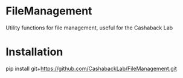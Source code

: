 # FileManagement
Utility functions for file management, useful for the Cashaback Lab

# Installation
pip install git+https://github.com/CashabackLab/FileManagement.git
